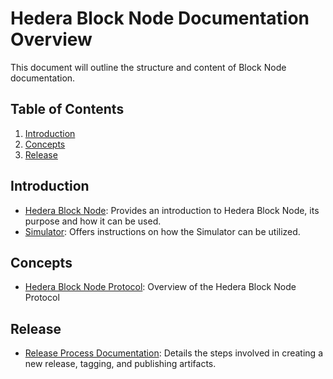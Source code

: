 # Hedera Block Node Documentation Overview

This document will outline the structure and content of Block Node documentation.

## Table of Contents

1. [Introduction](#introduction)
1. [Concepts](#concepts)
1. [Release](#release)

## Introduction

- [Hedera Block Node](../server/README.md): Provides an introduction to Hedera Block Node, its purpose and how it can be used.
- [Simulator](../simulator/README.md): Offers instructions on how the Simulator can be utilized.

## Concepts

- [Hedera Block Node Protocol](Protocol/README.md): Overview of the Hedera Block Node Protocol

## Release

- [Release Process Documentation](release.md): Details the steps involved in creating a new release, tagging, and publishing artifacts.
